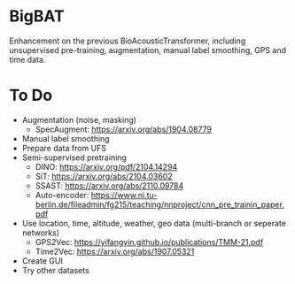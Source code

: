 # BigBAT
Enhancement on the previous BioAcousticTransformer, including unsupervised pre-training, augmentation, manual label smoothing, GPS and time data.

# To Do
- Augmentation (noise, masking)
    - SpecAugment: https://arxiv.org/abs/1904.08779
- Manual label smoothing
- Prepare data from UFS
- Semi-supervised pretraining
    - DINO: https://arxiv.org/pdf/2104.14294
    - SiT: https://arxiv.org/abs/2104.03602
    - SSAST: https://arxiv.org/abs/2110.09784
    - Auto-encoder: https://www.ni.tu-berlin.de/fileadmin/fg215/teaching/nnproject/cnn_pre_trainin_paper.pdf
- Use location, time, altitude, weather, geo data (multi-branch or seperate networks)
    - GPS2Vec: https://yifangyin.github.io/publications/TMM-21.pdf
    - Time2Vec: https://arxiv.org/abs/1907.05321
- Create GUI
- Try other datasets
